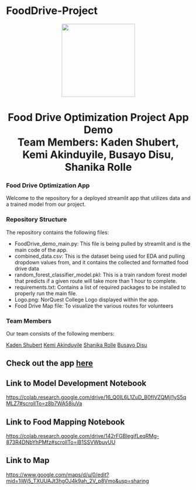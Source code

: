 # FoodDrive-Project
<p align = "center" draggable=”false” ><img src="https://encrypted-tbn0.gstatic.com/images?q=tbn:ANd9GcR8HNB-ex4xb4H3-PXRcywP5zKC_3U8VzQTPA&usqp=CAU" 
     width="200px"
     height="auto"/>
</p>

<h1 align="center" id="heading">Food Drive Optimization Project App Demo <br/> Team Members: Kaden Shubert, Kemi Akinduyile, Busayo Disu, Shanika Rolle
</h1>


### Food Drive Optimization App

Welcome to the repository for a deployed streamlit app that utilizes data and a trained model from our project.

### Repository Structure

The repository contains the following files:

* FoodDrive_demo_main.py: This file is being pulled by streamlit and is the main code of the app.
* combined_data.csv: This is the dataset being used for EDA and pulling dropdown values from, and it contains the collected and formatted food drive data
* random_forest_classifier_model.pkl: This is a train random forest model that predicts if a given route will take more than 1 hour to complete.
* requirements.txt: Contains a list of required packages to be installed to properly run the main file.
* Logo.png: NorQuest College Logo displayed within the app.
* Food Drive Map file: To visualize the various routes for volunteers


### Team Members

Our team consists of the following members:

[Kaden Shubert](https://www.linkedin.com/in/kaden-shubert-b52728223/)
[Kemi Akinduyile](https://www.linkedin.com/in/kemi-akinduyile/)
[Shanika Rolle](https://www.linkedin.com/in/shanika-rolle-094424158/)
[Busayo Disu](https://www.linkedin.com/in/olubusayo-disu/)

## Check out the app [here](https://fooddrive-project-riq8cknmcird3nxzrvbcga.streamlit.app/)

## Link to Model Development Notebook
https://colab.research.google.com/drive/16_Q0IL6L1ZuD_B0fIVZQMjI1yS5qMLZ7#scrollTo=z8b7WA58juVa

## Link to Food Mapping Notebook
https://colab.research.google.com/drive/142rFGBlegifLeqRMg-873R4DNbYhPMfz#scrollTo=iB1SSVWbuvUU

## Link to Map
https://www.google.com/maps/d/u/0/edit?mid=1iWj5_TXUUAJt3hgOJ4k9ah_2V_p8Vmo&usp=sharing
